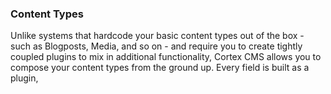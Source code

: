### Content Types

Unlike systems that hardcode your basic content types out of the box - such as Blogposts, Media, and so on - and require you to create tightly coupled plugins to mix in additional functionality, Cortex CMS allows you to compose your content types from the ground up. Every field is built as a plugin, 




